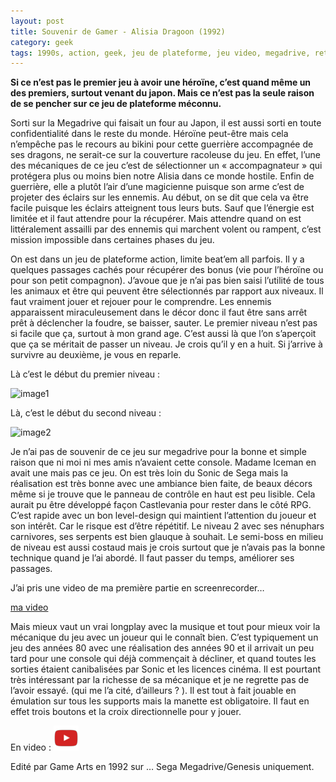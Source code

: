 ```yaml
---
layout: post
title: Souvenir de Gamer - Alisia Dragoon (1992)
category: geek
tags: 1990s, action, geek, jeu de plateforme, jeu video, megadrive, retrogaming
---
```


**Si ce n’est pas le premier jeu à avoir une héroïne, c’est quand même un des premiers, surtout venant du japon. Mais ce n’est pas la seule raison de se pencher sur ce jeu de plateforme méconnu.**

Sorti sur la Megadrive qui faisait un four au Japon, il est aussi sorti en toute confidentialité dans le reste du monde. Héroïne peut-être mais cela n’empêche pas le recours au bikini pour cette guerrière accompagnée de ses dragons, ne serait-ce sur la couverture racoleuse du jeu. En effet, l’une des mécaniques de ce jeu c’est de sélectionner un « accompagnateur » qui protégera plus ou moins bien notre Alisia dans ce monde hostile. Enfin de guerrière, elle a plutôt l’air d’une magicienne puisque son arme c’est de projeter des éclairs sur les ennemis. Au début, on se dit que cela va être facile puisque les éclairs atteignent tous leurs buts. Sauf que l’énergie est limitée et il faut attendre pour la récupérer. Mais attendre quand on est littéralement assailli par des ennemis qui marchent volent ou rampent, c’est mission impossible dans certaines phases du jeu.

On est dans un jeu de plateforme action, limite beat’em all parfois. Il y a quelques passages cachés pour récupérer des bonus (vie pour l’héroïne ou pour son petit compagnon). J’avoue que je n’ai pas bien saisi l’utilité de tous les animaux et être qui peuvent être sélectionnés par rapport aux niveaux. Il faut vraiment jouer et rejouer pour le comprendre. Les ennemis apparaissent miraculeusement dans le décor donc il faut être sans arrêt prêt à déclencher la foudre, se baisser, sauter. Le premier niveau n’est pas si facile que ça, surtout à mon grand age. C’est aussi là que l’on s’aperçoit que ça se méritait de passer un niveau. Je crois qu’il y en a huit. Si j’arrive à survivre au deuxième, je vous en reparle.

Là c’est le début du premier niveau :

![image1](https://filedn.eu/llqi9IBxlYouGRXYG2xlROb/img/2020/alisia1.jpg)

Là, c’est le début du second niveau :

![image2](https://filedn.eu/llqi9IBxlYouGRXYG2xlROb/img/2020/alisia2.jpg)

Je n’ai pas de souvenir de ce jeu sur megadrive pour la bonne et simple raison que ni moi ni mes amis n’avaient cette console. Madame Iceman en avait une mais pas ce jeu. On est très loin du Sonic de Sega mais la réalisation est très bonne avec une ambiance bien faite, de beaux décors même si je trouve que le panneau de contrôle en haut est peu lisible. Cela aurait pu être développé façon Castlevania pour rester dans le côté RPG. C’est rapide avec un bon level-design qui maintient l’attention du joueur et son intérêt. Car le risque est d’être répétitif. Le niveau 2 avec ses nénuphars carnivores, ses serpents est bien glauque à souhait. Le semi-boss en milieu de niveau est aussi costaud mais je crois surtout que je n’avais pas la bonne technique quand je l’ai abordé. Il faut passer du temps, améliorer ses passages.

J’ai pris une video de ma première partie en screenrecorder…

[ma video](https://videos.pair2jeux.tube/videos/watch/3a3cb862-4522-4726-aa95-16ddd581189e)

Mais mieux vaut un vrai longplay avec la musique et tout pour mieux voir la mécanique du jeu avec un joueur qui le connaît bien. C’est typiquement un jeu des années 80 avec une réalisation des années 90 et il arrivait un peu tard pour une console qui déjà commençait à décliner, et quand toutes les sorties étaient canibalisées par Sonic et les licences cinéma. Il est pourtant très intéressant par la richesse de sa mécanique et je ne regrette pas de l’avoir essayé. (qui me l’a cité, d’ailleurs ? ). Il est tout à fait jouable en émulation sur tous les supports mais la manette est obligatoire. Il faut en effet trois boutons et la croix directionnelle pour y jouer.

En video : [![video](/images/youtube.png)](https://youtu.be/ZIIRtWPYBtg)

Edité par Game Arts en 1992 sur … Sega Megadrive/Genesis uniquement.
